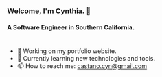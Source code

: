 ### Welcome, I'm Cynthia. 👋

#### A Software Engineer in Southern California. 

#

- 🔭 Working on my portfolio website.
- 🌱 Currently learning new technologies and tools.
- 📫 How to reach me: castano.cyn@gmail.com

<!--

- 🔭 I’m currently working on my ...
- 🌱 I’m currently learning ...
- 👯 I’m looking to collaborate on ...
- 🤔 I’m looking for help with ...
- 💬 Ask me about ...
- 📫 How to reach me: ...
- 😄 Pronouns: ...
- ⚡ Fun fact: ...

--!>
